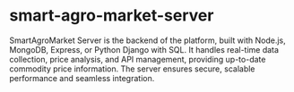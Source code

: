 # smart-agro-market-server
SmartAgroMarket Server is the backend of the platform, built with Node.js, MongoDB, Express, or Python Django with SQL. It handles real-time data collection, price analysis, and API management, providing up-to-date commodity price information. The server ensures secure, scalable performance and seamless integration.
